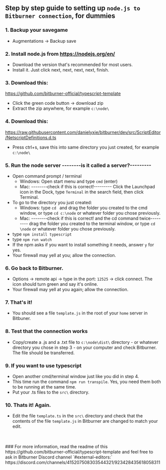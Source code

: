 ## Step by step guide to setting up `node.js to Bitburner connection`, for dummies

### 1. Backup your savegame  
- Augmentations -> Backup save

### 2. Install node.js from https://nodejs.org/en/  
- Download the version that's recommended for most users.
- Install it. Just click next, next, next, next, finish.
	
### 3. Download this:  
https://github.com/bitburner-official/typescript-template  
- Click the green code button -> download zip
- Extract the zip anywhere, for example `c:\node\`
	
### 4. Download this:  
https://raw.githubusercontent.com/danielyxie/bitburner/dev/src/ScriptEditor/NetscriptDefinitions.d.ts  
- Press ctrl+s, save this into same directory you just created, for example `c:\node\`
	
### 5. Run the node server --------is it called a server?---------	
- Open command prompt / terminal
  - Windows: Open start menu and type `cmd` (enter)  
  - Mac: --------check if this is correct!--------- Click the Launchpad icon in the Dock, type `Terminal` in the search field, then click Terminal.
- To go to the directory you just created:  
  - Windows: type `cd ` and drag the folder you created to the cmd window, or type `cd c:\node` or whatever folder you chose previously.  
  - Mac: --------check if this is correct! and the cd command twice--------- drag the folder you created to the terminal window, or type `cd \node` or whatever folder you chose previously.  
- type `npm install typescript`
- type `npm run watch`
- If the npm asks if you want to install something it needs, answer `y` for yes.
- Your firewall may yell at you; allow the connection.

### 6. Go back to Bitburner.
- Options -> remote api -> type in the port: `12525` -> click connect. The icon should turn green and say it's online.
- Your firewall may yell at you again; allow the connection.

### 7. That's it!
- You should see a file `template.js` in the root of your `home` server in Bitbuner.

### 8. Test that the connection works
- Copy/create a .js and a .txt file to `c:\node\dist\` directory - or whatever directory you chose in step 3 - on your computer and check Bitburner. The file should be transferred.

### 9. If you want to use typescript
- Open another cmd/terminal window just like you did in step 4.
- This time run the command `npm run transpile`. Yes, you need them both to be running at the same time.
- Put your .ts files to the `src\` directory.
	
### 10. Thats it! Again.
- Edit the file `template.ts` in the `src\` directory and check that the contents of the file `template.js` in Bitburner are changed to match your edit.
<br>
<br>
### For more information, read the readme of this https://github.com/bitburner-official/typescript-template and feel free to ask in Bitburner Discord channel `#external-editors:` https://discord.com/channels/415207508303544321/923428435618058311